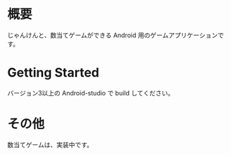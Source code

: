 # 概要

じゃんけんと、数当てゲームができる Android 用のゲームアプリケーションです。

# Getting Started

バージョン3以上の Android-studio で build してください。

# その他

数当てゲームは、実装中です。
